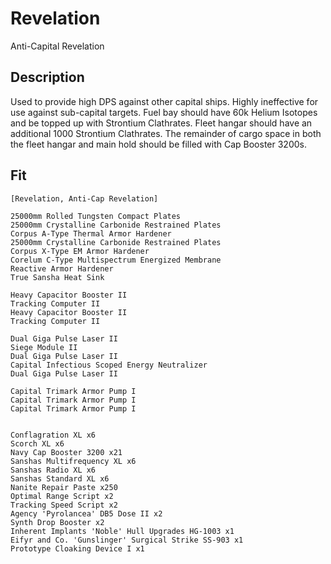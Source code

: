 # Revelation

Anti-Capital Revelation

## Description

Used to provide high DPS against other capital ships.  Highly ineffective for use against sub-capital targets.  Fuel bay should have 60k Helium Isotopes and be topped up with Strontium Clathrates. Fleet hangar should have an additional 1000 Strontium Clathrates.  The remainder of cargo space in both the fleet hangar and main hold should be filled with Cap Booster 3200s.

## Fit
```
[Revelation, Anti-Cap Revelation]

25000mm Rolled Tungsten Compact Plates
25000mm Crystalline Carbonide Restrained Plates
Corpus A-Type Thermal Armor Hardener
25000mm Crystalline Carbonide Restrained Plates
Corpus X-Type EM Armor Hardener
Corelum C-Type Multispectrum Energized Membrane
Reactive Armor Hardener
True Sansha Heat Sink

Heavy Capacitor Booster II
Tracking Computer II
Heavy Capacitor Booster II
Tracking Computer II

Dual Giga Pulse Laser II
Siege Module II
Dual Giga Pulse Laser II
Capital Infectious Scoped Energy Neutralizer
Dual Giga Pulse Laser II

Capital Trimark Armor Pump I
Capital Trimark Armor Pump I
Capital Trimark Armor Pump I


Conflagration XL x6
Scorch XL x6
Navy Cap Booster 3200 x21
Sanshas Multifrequency XL x6
Sanshas Radio XL x6
Sanshas Standard XL x6
Nanite Repair Paste x250
Optimal Range Script x2
Tracking Speed Script x2
Agency 'Pyrolancea' DB5 Dose II x2
Synth Drop Booster x2
Inherent Implants 'Noble' Hull Upgrades HG-1003 x1
Eifyr and Co. 'Gunslinger' Surgical Strike SS-903 x1
Prototype Cloaking Device I x1
```
